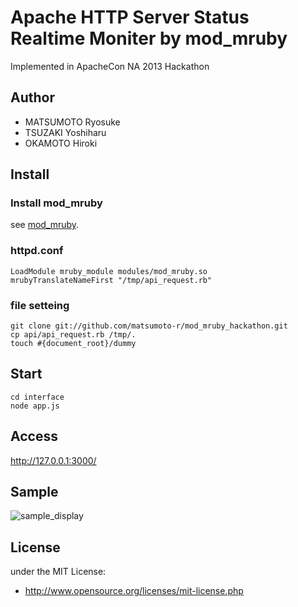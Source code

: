 # Apache HTTP Server Status Realtime Moniter by mod_mruby
Implemented in ApacheCon NA 2013 Hackathon
## Author
- MATSUMOTO Ryosuke
- TSUZAKI Yoshiharu
- OKAMOTO Hiroki

## Install
### Install mod_mruby

see [mod_mruby](https://github.com/matsumoto-r/mod_mruby).

### httpd.conf
    LoadModule mruby_module modules/mod_mruby.so
    mrubyTranslateNameFirst "/tmp/api_request.rb"

### file setteing
    git clone git://github.com/matsumoto-r/mod_mruby_hackathon.git
    cp api/api_request.rb /tmp/.
    touch #{document_root}/dummy

## Start
    cd interface
    node app.js

## Access
http://127.0.0.1:3000/

## Sample
![sample_display](https://twitter.com/matsumotory/status/306314800214978560/photo/1)

## License
under the MIT License:

* http://www.opensource.org/licenses/mit-license.php

